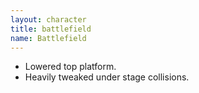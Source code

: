 ```yaml
---
layout: character
title: battlefield
name: Battlefield
---
```


- Lowered top platform.
- Heavily tweaked under stage collisions.
